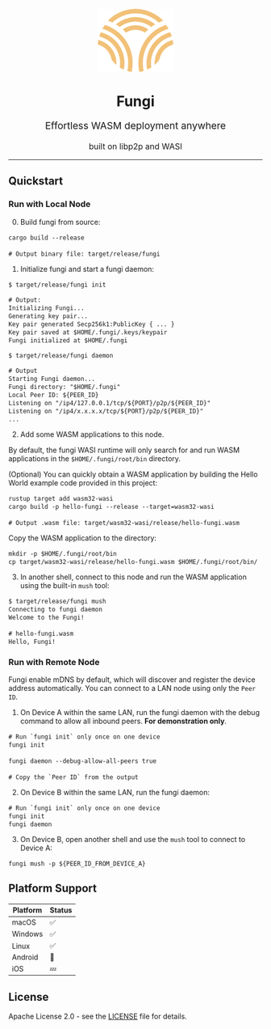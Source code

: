<h1 align="center">
  <br>
  <a href="https://github.com/enbop/fungi"><img src="https://raw.githubusercontent.com/enbop/fungi/master/assets/FullLogo_Transparent_NoBuffer.png" alt="Fungi logo" title="Fungi logo" width="150"></a>
  <br>
  <br>
  Fungi
  <br>
</h1>

<p align="center" style="font-size: 1.2rem;">Effortless WASM deployment anywhere</p>
<p align="center" style="font-size: 1rem;">built on libp2p and WASI</p>

<hr/>

## Quickstart

### Run with Local Node

0. Build fungi from source:
```
cargo build --release

# Output binary file: target/release/fungi
```

1. Initialize fungi and start a fungi daemon:
```
$ target/release/fungi init
```
```
# Output:
Initializing Fungi...
Generating key pair...
Key pair generated Secp256k1:PublicKey { ... }
Key pair saved at $HOME/.fungi/.keys/keypair
Fungi initialized at $HOME/.fungi
```
```
$ target/release/fungi daemon
```
```
# Output
Starting Fungi daemon...
Fungi directory: "$HOME/.fungi"
Local Peer ID: ${PEER_ID}
Listening on "/ip4/127.0.0.1/tcp/${PORT}/p2p/${PEER_ID}"
Listening on "/ip4/x.x.x.x/tcp/${PORT}/p2p/${PEER_ID}"
...
```

2. Add some WASM applications to this node.

By default, the fungi WASI runtime will only search for and run WASM applications in the `$HOME/.fungi/root/bin` directory.

(Optional) You can quickly obtain a WASM application by building the Hello World example code provided in this project:
```
rustup target add wasm32-wasi
cargo build -p hello-fungi --release --target=wasm32-wasi

# Output .wasm file: target/wasm32-wasi/release/hello-fungi.wasm
```

Copy the WASM application to the directory:
```
mkdir -p $HOME/.fungi/root/bin
cp target/wasm32-wasi/release/hello-fungi.wasm $HOME/.fungi/root/bin/
```

3. In another shell, connect to this node and run the WASM application using the built-in `mush` tool:

```
$ target/release/fungi mush
Connecting to fungi daemon
Welcome to the Fungi!

# hello-fungi.wasm
Hello, Fungi!
```

### Run with Remote Node

Fungi enable mDNS by default, which will discover and register the device address automatically. You can connect to a LAN node using only the `Peer ID`.

1. On Device A within the same LAN, run the fungi daemon with the debug command to allow all inbound peers. **For demonstration only**.

```
# Run `fungi init` only once on one device
fungi init 

fungi daemon --debug-allow-all-peers true

# Copy the `Peer ID` from the output
```

2. On Device B within the same LAN, run the fungi daemon:

```
# Run `fungi init` only once on one device
fungi init
fungi daemon
```

3. On Device B, open another shell and use the `mush` tool to connect to Device A:
```
fungi mush -p ${PEER_ID_FROM_DEVICE_A}
```

## Platform Support

| Platform | Status |
|----------|--------|
| macOS    | ✅     |
| Windows  | ✅     |
| Linux    | ✅     |
| Android  | 🚧     |
| iOS      | 💤     |

## License

Apache License 2.0 - see the [LICENSE](LICENSE) file for details.
